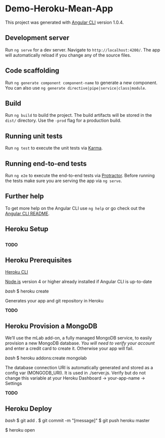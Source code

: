 # Demo-Heroku-Mean-App

This project was generated with [Angular CLI](https://github.com/angular/angular-cli) version 1.0.4.

## Development server

Run `ng serve` for a dev server. Navigate to `http://localhost:4200/`. The app will automatically reload if you change any of the source files.

## Code scaffolding

Run `ng generate component component-name` to generate a new component. You can also use `ng generate directive|pipe|service|class|module`.

## Build

Run `ng build` to build the project. The build artifacts will be stored in the `dist/` directory. Use the `-prod` flag for a production build.

## Running unit tests

Run `ng test` to execute the unit tests via [Karma](https://karma-runner.github.io).

## Running end-to-end tests

Run `ng e2e` to execute the end-to-end tests via [Protractor](http://www.protractortest.org/).
Before running the tests make sure you are serving the app via `ng serve`.

## Further help

To get more help on the Angular CLI use `ng help` or go check out the [Angular CLI README](https://github.com/angular/angular-cli/blob/master/README.md).

##
## Heroku Setup
##

**TODO**
## Heroku Prerequisites

[Heroku CLI](https://devcenter.heroku.com/articles/heroku-cli)

[Node.js](https://nodejs.org/en/download/) version 4 or higher already installed if Angular CLI is up-to-date

*bash*
$ heroku create

Generates your app and git repository in Heroku

**TODO**
## Heroku Provision a MongoDB

We’ll use the mLab add-on, a fully managed MongoDB service, to easily provision a new MongoDB database. *You will need to verify your account* and enter a credit card to create it. Otherwise your app will fail.

*bash*
$ heroku addons:create mongolab

The database connection URI is automatically generated and stored as a config var (MONGODB_URI). It is used in ./server.js. Verify but do not change this variable at your Heroku Dashboard -> your-app-name -> Settings

**TODO**
## Heroku Deploy

*bash*
$ git add .
$ git commit -m "[message]"
$ git push heroku master

$ heroku open
